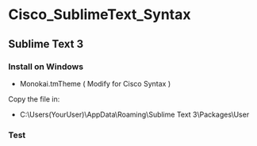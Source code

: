 # Cisco_SublimeText_Syntax

## Sublime Text 3
### Install on Windows

* Monokai.tmTheme ( Modify for Cisco Syntax )
 

Copy the file in:
* C:\Users\(YourUser)\AppData\Roaming\Sublime Text 3\Packages\User


### Test
